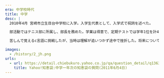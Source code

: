 ```yaml
---
era: 中学校時代
title: 中学
desc: |
  2010年4月 宮崎市立生目台中学校に入学。入学生代表として、入学式で祝詞を述べた。

  部活動ではテニス部に所属し、部長を務めた。学業は得意で、定期テストでは学年1位を計4回経験した。持久走大会では毎年3位以内に入るなど、運動面でも一定の成果を出していた。

  苦しんで覚えるc言語に挑戦したが、当時は理解が追いつかず途中で挫折した。将来について悩む中、父から「手に職をつけたほうがいい」と助言を受け、高等専門学校（高専）への進学を目指すようになった。

images:
  - /history/2_jh.png
urls:
  - url: https://detail.chiebukuro.yahoo.co.jp/qa/question_detail/q1363785043
    title: Yahoo!知恵袋:中学一年次の知恵袋の質問(2011年6月4日)
---
```

